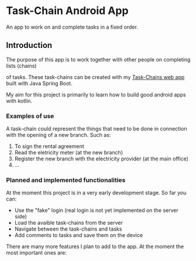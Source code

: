 # Task-Chain Android App

An app to work on and complete tasks in a fixed order.

## Introduction

The purpose of this app is to work together with other people on completing lists (chains)

of tasks. These task-chains can be created with my [Task-Chains web app](https://github.com/DavidBettinger/task-chains) built with Java Spring Boot.

My aim for this project is primarily to learn how to build good android apps with kotlin.

### Examples of use

A task-chain could represent the things that need to be done in connection with the opening of a new branch. Such as:

1. To sign the rental agreement
2. Read the eletricity meter (at the new branch)
3. Register the new branch with the electricity provider (at the main office)
4. ...

### Planned and implemented functionalities

At the moment this project is in a very early development stage. So far you can:

- Use the "fake" login (real login is not yet implemented on the server side)
- Load the avaible task-chains from the server
- Navigate between the task-chains and tasks
- Add comments to tasks and save them on the device

There are many more features I plan to add to the app. At the moment the most important ones are:

 
